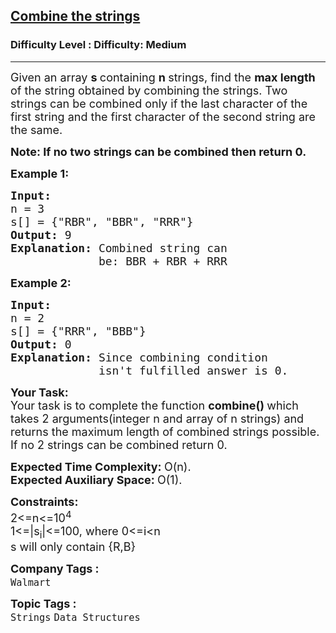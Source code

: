 <h2><a href="https://www.geeksforgeeks.org/problems/combine-the-strings3459/1?page=18&difficulty=Medium&status=unsolved,attempted&sortBy=accuracy">Combine the strings</a></h2><h3>Difficulty Level : Difficulty: Medium</h3><hr><div class="problems_problem_content__Xm_eO"><p><span style="font-size: 18px;">Given an array <strong>s </strong>containing <strong>n </strong>strings, find the <strong>max length</strong> of the string obtained by combining the strings. Two strings can be combined only if the last character of the first string and the first character of the second string are the same.</span></p>
<p><strong><span style="font-size: 18px;">Note: If no two strings can be combined then return 0.</span></strong></p>
<p><span style="font-size: 18px;"><strong>Example 1:</strong></span></p>
<pre><span style="font-size: 18px;"><strong>Input:
</strong>n = 3
s[] = {"RBR", "BBR", "RRR"}
<strong>Output: </strong>9
<strong>Explanation: </strong>Combined string can 
&nbsp;            be: BBR + RBR + RRR</span></pre>
<p><span style="font-size: 18px;"><strong>Example 2:</strong></span></p>
<pre><span style="font-size: 18px;"><strong>Input:
</strong>n = 2
s[] = {"RRR", "BBB"}
<strong>Output: </strong>0
<strong>Explanation: </strong>Since combining condition
&nbsp;            isn't fulfilled answer is 0.</span></pre>
<p><span style="font-size: 18px;"><strong>Your Task:</strong><br>Your task is to complete the function&nbsp;<strong>combine()&nbsp;</strong>which takes 2 arguments(integer n and array of n strings) and returns the maximum length of combined strings possible. If no 2 strings can be combined return 0.&nbsp;</span></p>
<p><span style="font-size: 18px;"><strong>Expected Time Complexity:&nbsp;</strong>O(n).<br><strong>Expected Auxiliary Space:&nbsp;</strong>O(1).</span></p>
<p><span style="font-size: 18px;"><strong>Constraints:</strong><br>2&lt;=n&lt;=10<sup>4</sup><br>1&lt;=|s<sub>i</sub>|&lt;=100, where 0&lt;=i&lt;n<br>s will only contain {R,B}</span></p></div><p><span style=font-size:18px><strong>Company Tags : </strong><br><code>Walmart</code>&nbsp;<br><p><span style=font-size:18px><strong>Topic Tags : </strong><br><code>Strings</code>&nbsp;<code>Data Structures</code>&nbsp;